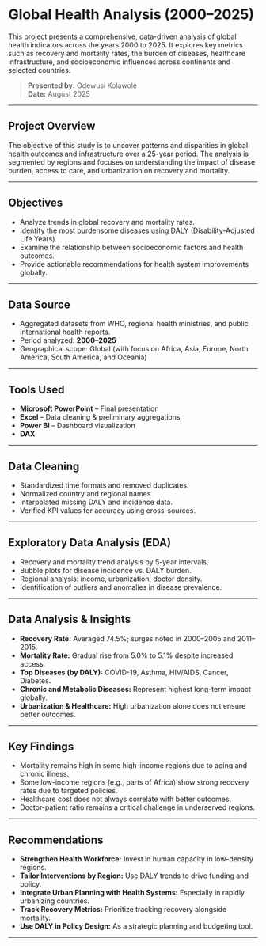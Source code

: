 #  Global Health Analysis (2000–2025)

This project presents a comprehensive, data-driven analysis of global health indicators across the years 2000 to 2025. It explores key metrics such as recovery and mortality rates, the burden of diseases, healthcare infrastructure, and socioeconomic influences across continents and selected countries.

> **Presented by:** Odewusi Kolawole  
> **Date:** August 2025

---

##  Project Overview

The objective of this study is to uncover patterns and disparities in global health outcomes and infrastructure over a 25-year period. The analysis is segmented by regions and focuses on understanding the impact of disease burden, access to care, and urbanization on recovery and mortality.

---

##  Objectives

- Analyze trends in global recovery and mortality rates.
- Identify the most burdensome diseases using DALY (Disability-Adjusted Life Years).
- Examine the relationship between socioeconomic factors and health outcomes.
- Provide actionable recommendations for health system improvements globally.

---

##  Data Source

- Aggregated datasets from WHO, regional health ministries, and public international health reports.
- Period analyzed: **2000–2025**
- Geographical scope: Global (with focus on Africa, Asia, Europe, North America, South America, and Oceania)

---

##  Tools Used

- **Microsoft PowerPoint** – Final presentation
- **Excel** – Data cleaning & preliminary aggregations
- **Power BI** – Dashboard visualization
- **DAX**

---

##  Data Cleaning

- Standardized time formats and removed duplicates.
- Normalized country and regional names.
- Interpolated missing DALY and incidence data.
- Verified KPI values for accuracy using cross-sources.

---

##  Exploratory Data Analysis (EDA)

- Recovery and mortality trend analysis by 5-year intervals.
- Bubble plots for disease incidence vs. DALY burden.
- Regional analysis: income, urbanization, doctor density.
- Identification of outliers and anomalies in disease prevalence.

---

##  Data Analysis & Insights

- **Recovery Rate:** Averaged 74.5%; surges noted in 2000–2005 and 2011–2015.
- **Mortality Rate:** Gradual rise from 5.0% to 5.1% despite increased access.
- **Top Diseases (by DALY):** COVID-19, Asthma, HIV/AIDS, Cancer, Diabetes.
- **Chronic and Metabolic Diseases:** Represent highest long-term impact globally.
- **Urbanization & Healthcare:** High urbanization alone does not ensure better outcomes.

---

##  Key Findings

- Mortality remains high in some high-income regions due to aging and chronic illness.
- Some low-income regions (e.g., parts of Africa) show strong recovery rates due to targeted policies.
- Healthcare cost does not always correlate with better outcomes.
- Doctor-patient ratio remains a critical challenge in underserved regions.

---

##  Recommendations

- **Strengthen Health Workforce:** Invest in human capacity in low-density regions.
- **Tailor Interventions by Region:** Use DALY trends to drive funding and policy.
- **Integrate Urban Planning with Health Systems:** Especially in rapidly urbanizing countries.
- **Track Recovery Metrics:** Prioritize tracking recovery alongside mortality.
- **Use DALY in Policy Design:** As a strategic planning and budgeting tool.


--- 
